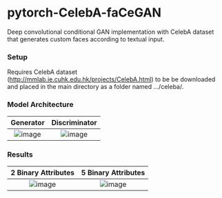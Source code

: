 # pytorch-CelebA-faCeGAN
Deep convolutional conditional GAN implementation with CelebA dataset that generates custom faces according to textual input.

### Setup
Requires CelebA dataset (http://mmlab.ie.cuhk.edu.hk/projects/CelebA.html) to be be downloaded and placed in the main directory as a folder named .../celeba/.

### Model Architecture

Generator                  |  Discriminator
:-------------------------:|:-------------------------:
![image](https://user-images.githubusercontent.com/41599986/121992709-008cac00-cd57-11eb-83c7-8aeb6c9418e5.png) | ![image](https://user-images.githubusercontent.com/41599986/121992724-071b2380-cd57-11eb-897d-59b16f6937b2.png)



### Results

2 Binary Attributes             |  5 Binary Attributes
:-------------------------:|:-------------------------:
![image](https://user-images.githubusercontent.com/41599986/121992245-1c438280-cd56-11eb-8183-51ab1953a3b0.png)  |  ![image](https://user-images.githubusercontent.com/41599986/121992305-3d0bd800-cd56-11eb-81f5-30d77668c45b.png)

